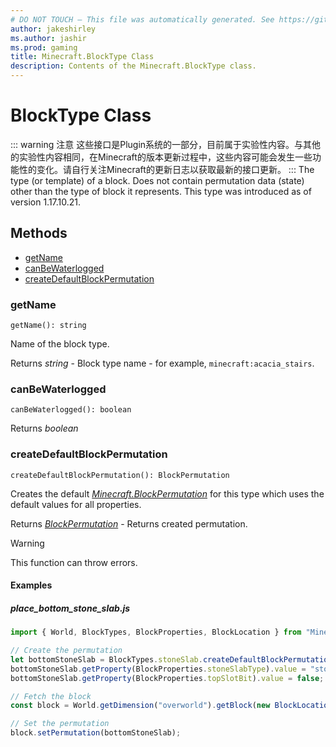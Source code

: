 ```yaml
---
# DO NOT TOUCH — This file was automatically generated. See https://github.com/Mojang/MinecraftScriptingApiDocsGenerator to modify descriptions, examples, etc.
author: jakeshirley
ms.author: jashir
ms.prod: gaming
title: Minecraft.BlockType Class
description: Contents of the Minecraft.BlockType class.
---
```

# BlockType Class
::: warning 注意
这些接口是Plugin系统的一部分，目前属于实验性内容。与其他的实验性内容相同，在Minecraft的版本更新过程中，这些内容可能会发生一些功能性的变化。请自行关注Minecraft的更新日志以获取最新的接口更新。
:::
The type (or template) of a block. Does not contain permutation data (state) other than the type of block it represents. This type was introduced as of version 1.17.10.21.


## Methods
- [getName](#getname)
- [canBeWaterlogged](#canbewaterlogged)
- [createDefaultBlockPermutation](#createdefaultblockpermutation)
  
### **getName**
`
getName(): string
`

Name of the block type.

Returns *string* - Block type name - for example, `minecraft:acacia_stairs`.


### **canBeWaterlogged**
`
canBeWaterlogged(): boolean
`


Returns *boolean*


### **createDefaultBlockPermutation**
`
createDefaultBlockPermutation(): BlockPermutation
`

Creates the default [*Minecraft.BlockPermutation*](../Minecraft/BlockPermutation.md) for this type which uses the default values for all properties.

Returns [*BlockPermutation*](BlockPermutation.md) - Returns created permutation.

> [!WARNING]
> This function can throw errors.

#### Examples
##### ***place_bottom_stone_slab.js***
```javascript
import { World, BlockTypes, BlockProperties, BlockLocation } from "Minecraft";

// Create the permutation
let bottomStoneSlab = BlockTypes.stoneSlab.createDefaultBlockPermutation();
bottomStoneSlab.getProperty(BlockProperties.stoneSlabType).value = "stone_brick";
bottomStoneSlab.getProperty(BlockProperties.topSlotBit).value = false;

// Fetch the block
const block = World.getDimension("overworld").getBlock(new BlockLocation(1, 2, 3));

// Set the permutation
block.setPermutation(bottomStoneSlab);

```
